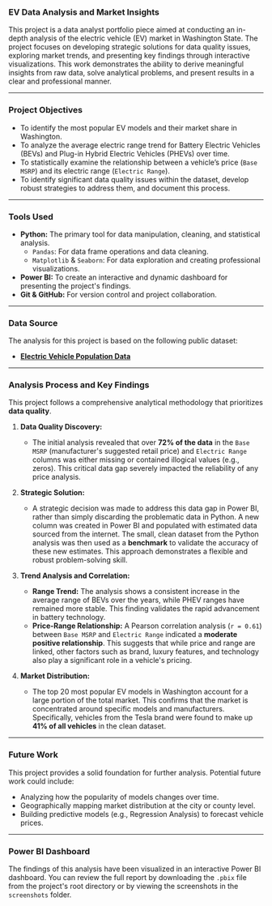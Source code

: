 
### **EV Data Analysis and Market Insights**

This project is a data analyst portfolio piece aimed at conducting an in-depth analysis of the electric vehicle (EV) market in Washington State. The project focuses on developing strategic solutions for data quality issues, exploring market trends, and presenting key findings through interactive visualizations. This work demonstrates the ability to derive meaningful insights from raw data, solve analytical problems, and present results in a clear and professional manner.

---

### **Project Objectives**

- To identify the most popular EV models and their market share in Washington.
- To analyze the average electric range trend for Battery Electric Vehicles (BEVs) and Plug-in Hybrid Electric Vehicles (PHEVs) over time.
- To statistically examine the relationship between a vehicle’s price (`Base MSRP`) and its electric range (`Electric Range`).
- To identify significant data quality issues within the dataset, develop robust strategies to address them, and document this process.

---

### **Tools Used**

- **Python:** The primary tool for data manipulation, cleaning, and statistical analysis.
  - `Pandas`: For data frame operations and data cleaning.
  - `Matplotlib` & `Seaborn`: For data exploration and creating professional visualizations.
- **Power BI:** To create an interactive and dynamic dashboard for presenting the project's findings.
- **Git & GitHub:** For version control and project collaboration.

---

### **Data Source**

The analysis for this project is based on the following public dataset:
- **[Electric Vehicle Population Data](https://catalog.data.gov/dataset/electric-vehicle-population-data)**

---

### **Analysis Process and Key Findings**

This project follows a comprehensive analytical methodology that prioritizes **data quality**.

1.  **Data Quality Discovery:**
    - The initial analysis revealed that over **72% of the data** in the `Base MSRP` (manufacturer's suggested retail price) and `Electric Range` columns was either missing or contained illogical values (e.g., zeros). This critical data gap severely impacted the reliability of any price analysis.

2.  **Strategic Solution:**
    - A strategic decision was made to address this data gap in Power BI, rather than simply discarding the problematic data in Python. A new column was created in Power BI and populated with estimated data sourced from the internet. The small, clean dataset from the Python analysis was then used as a **benchmark** to validate the accuracy of these new estimates. This approach demonstrates a flexible and robust problem-solving skill.

3.  **Trend Analysis and Correlation:**
    - **Range Trend:** The analysis shows a consistent increase in the average range of BEVs over the years, while PHEV ranges have remained more stable. This finding validates the rapid advancement in battery technology.
    - **Price-Range Relationship:** A Pearson correlation analysis (`r = 0.61`) between `Base MSRP` and `Electric Range` indicated a **moderate positive relationship**. This suggests that while price and range are linked, other factors such as brand, luxury features, and technology also play a significant role in a vehicle's pricing.

4.  **Market Distribution:**
    - The top 20 most popular EV models in Washington account for a large portion of the total market. This confirms that the market is concentrated around specific models and manufacturers. Specifically, vehicles from the Tesla brand were found to make up **41% of all vehicles** in the clean dataset.

---

### **Future Work**

This project provides a solid foundation for further analysis. Potential future work could include:
- Analyzing how the popularity of models changes over time.
- Geographically mapping market distribution at the city or county level.
- Building predictive models (e.g., Regression Analysis) to forecast vehicle prices.

---


### **Power BI Dashboard**

The findings of this analysis have been visualized in an interactive Power BI dashboard. You can review the full report by downloading the `.pbix` file from the project's root directory or by viewing the screenshots in the `screenshots` folder.
